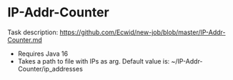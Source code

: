 # IP-Addr-Counter

Task description: https://github.com/Ecwid/new-job/blob/master/IP-Addr-Counter.md

- Requires Java 16
- Takes a path to file with IPs as arg. Default value is: ~/IP-Addr-Counter/ip_addresses